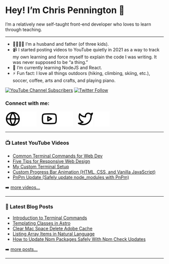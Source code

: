# Hey! I’m Chris Pennington 👋
I’m a relatively new self-taught front-end developer who loves to learn through teaching.

---
- 👨‍👩‍👧‍👦 I’m a husband and father (of three kids).
- 📹 I started posting videos to YouTube quietly in 2021 as a way to track my own learning and force myself to explain the code I was writing. It was never supposed to be “a thing.”
- 🎒 I’m currently learning NodeJS and React.
- ⚡ Fun fact: I love all things outdoors (hiking, climbing, skiing, etc.), soccer, coffee, arts and crafts, and playing piano.

[![YouTube Channel Subscribers](https://img.shields.io/youtube/channel/subscribers/UCUSxKiac-miugK9CDsxGS9Q?logo=youtube&logoColor=red&style=for-the-badge)][youtube]
[![Twitter Follow](https://img.shields.io/twitter/follow/cpenned?color=1DA1F2&logo=twitter&style=for-the-badge)](https://twitter.com/intent/follow?original_referer=https%3A%2F%2Fgithub.com%cpenned&screen_name=cpenned)

### Connect with me:
[![website](./img/globe-light.svg)](https://codinginpublic.dev#gh-light-mode-only)
[![website](./img/globe-dark.svg)](https://codinginpublic.dev#gh-dark-mode-only)
&nbsp;&nbsp;
[![website](./img/youtube-light.svg)](https://youtube.com/coding-in-public#gh-light-mode-only)
[![website](./img/youtube-dark.svg)](https://youtube.com/coding-in-public#gh-dark-mode-only)
&nbsp;&nbsp;
[![website](./img/twitter-light.svg)](https://twitter.com/cpenned#gh-light-mode-only)
[![website](./img/twitter-dark.svg)](https://twitter.com/cpenned#gh-dark-mode-only)
&nbsp;&nbsp;

---

### 📺 Latest YouTube Videos

<!-- YOUTUBE:START -->
- [Common Terminal Commands for Web Dev](https://www.youtube.com/watch?v=Rfoq_f8AHLU)
- [Five Tips for Responsive Web Design](https://www.youtube.com/watch?v=82zN2D8a1b4)
- [My Custom Terminal Setup](https://www.youtube.com/watch?v=DBASd9L4GCo)
- [Custom Progress Bar Animation &lpar;HTML, CSS, and Vanilla JavaScript&rpar;](https://www.youtube.com/watch?v=kLXeGFAz2kI)
- [PnPm Update &lpar;Safely update node_modules with PnPm&rpar;](https://www.youtube.com/watch?v=lnj7NUtgnEg)
<!-- YOUTUBE:END -->

➡️ [more videos...][youtube]

---

### 📕 Latest Blog Posts

<!-- BLOG-POST-LIST:START -->
- [Introduction to Terminal Commands](https://chrispennington.blog/blog/introduction-to-terminal-commands/)
- [Templating Classes in Astro](https://chrispennington.blog/blog/templating-classes-in-astro/)
- [Clear Mac Space Delete Adobe Cache](https://chrispennington.blog/blog/clear-mac-space-delete-adobe-cache/)
- [Listing Array Items in Natural Language](https://chrispennington.blog/blog/listing-array-items-in-natural-language/)
- [How to Update Npm Packages Safely With Npm Check Updates](https://chrispennington.blog/blog/how-to-update-npm-packages-safely-with-npm-check-updates/)
<!-- BLOG-POST-LIST:END -->

➡️ [more posts...][blog]

---

[website]: https://codinginpublic.dev
[blog]: https://chrispennington.blog
[twitter]: https://twitter.com/cpenned
[youtube]: https://youtube.com/coding-in-public

